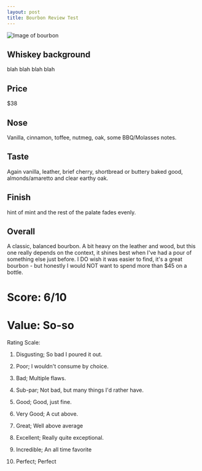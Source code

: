 ```yaml
---
layout: post
title: Bourbon Review Test
---
```


![Image of bourbon](https://products0.imgix.drizly.com/ci-ben-milam-single-barrel-bourbon-84a9c071722087d9.jpeg?auto=format%2Ccompress&fm=jpg&q=20)



## Whiskey background
blah blah blah blah

## Price
$38

## Nose
Vanilla, cinnamon, toffee, nutmeg, oak, some BBQ/Molasses notes.

## Taste
Again vanilla, leather, brief cherry, shortbread or buttery baked good, almonds/amaretto and clear earthy oak.

## Finish
hint of mint and the rest of the palate fades evenly.

## Overall
A classic, balanced bourbon. A bit heavy on the leather and wood, but this one really depends on the context, it shines best when I've had a pour of something else just before. I DO wish it was easier to find, it's a great bourbon - but honestly I would NOT want to spend more than $45 on a bottle.

# Score: 6/10

# Value: So-so

Rating Scale:



1. Disgusting; So bad I poured it out.

2. Poor; I wouldn't consume by choice.

3. Bad; Multiple flaws.

4. Sub-par; Not bad, but many things I'd rather have.

5. Good; Good, just fine.

6. Very Good; A cut above.

7. Great; Well above average

8. Excellent; Really quite exceptional.

9. Incredible; An all time favorite

10. Perfect; Perfect
